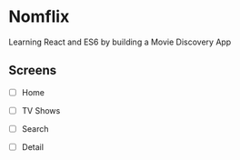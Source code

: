 # Nomflix

Learning React and ES6 by building a Movie Discovery App

## Screens

- [ ] Home
- [ ] TV Shows
- [ ] Search
- [ ] Detail

